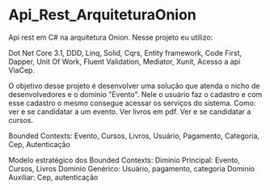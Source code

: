 # Api_Rest_ArquiteturaOnion
Api rest em C# na arquitetura Onion.
Nesse projeto eu utilizo:

Dot Net Core 3.1, DDD, Linq, Solid, Cqrs, Entity framework, Code First, Dapper, Unit Of Work, Fluent Validation, Mediator, Xunit, Acesso a api ViaCep.

O objetivo desse projeto é desenvolver uma solução que atenda o nicho de desenvolvedores e o dominio "Evento". Nele o usuário faz o cadastro e com esse cadastro o mesmo consegue acessar os serviços do sistema. Como: ver e se candidatar a um evento. Ver livros em pdf. Ver e se candidatar a cursos. 

Bounded Contexts:
Evento, Cursos, Livros, Usuário, Pagamento, Categoria, Cep, Autenticação

Modelo estratégico dos Bounded Contexts: 
Diminio Principal: Evento, Cursos, Livros
Dominio Genérico: Usuário, pagamento, categoria
Dominio Auxiliar: Cep, autenticação
